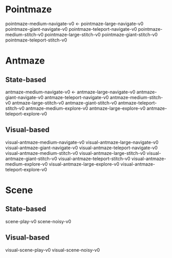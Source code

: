 # Pointmaze
pointmaze-medium-navigate-v0 ←
pointmaze-large-navigate-v0
pointmaze-giant-navigate-v0
pointmaze-teleport-navigate-v0
pointmaze-medium-stitch-v0
pointmaze-large-stitch-v0
pointmaze-giant-stitch-v0
pointmaze-teleport-stitch-v0

# Antmaze
## State-based
antmaze-medium-navigate-v0 ←
antmaze-large-navigate-v0
antmaze-giant-navigate-v0
antmaze-teleport-navigate-v0
antmaze-medium-stitch-v0
antmaze-large-stitch-v0
antmaze-giant-stitch-v0
antmaze-teleport-stitch-v0
antmaze-medium-explore-v0
antmaze-large-explore-v0
antmaze-teleport-explore-v0
## Visual-based
visual-antmaze-medium-navigate-v0
visual-antmaze-large-navigate-v0
visual-antmaze-giant-navigate-v0
visual-antmaze-teleport-navigate-v0
visual-antmaze-medium-stitch-v0
visual-antmaze-large-stitch-v0
visual-antmaze-giant-stitch-v0
visual-antmaze-teleport-stitch-v0
visual-antmaze-medium-explore-v0
visual-antmaze-large-explore-v0
visual-antmaze-teleport-explore-v0

# Scene
## State-based
scene-play-v0
scene-noisy-v0
## Visual-based
visual-scene-play-v0
visual-scene-noisy-v0
